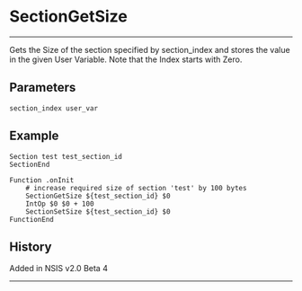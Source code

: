 # SectionGetSize

---

Gets the Size of the section specified by section_index and stores the value in the given User Variable. Note that the Index starts with Zero.

## Parameters

    section_index user_var

## Example

	Section test test_section_id
	SectionEnd

	Function .onInit
		# increase required size of section 'test' by 100 bytes
		SectionGetSize ${test_section_id} $0
		IntOp $0 $0 + 100
		SectionSetSize ${test_section_id} $0
	FunctionEnd

## History

Added in NSIS v2.0 Beta 4

---
